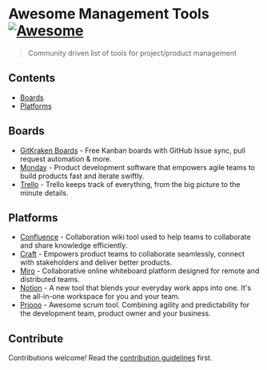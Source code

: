 # Awesome Management Tools [![Awesome](https://awesome.re/badge.svg)](https://awesome.re)

> Community driven list of tools for project/product management


## Contents
- [Boards](#boards)
- [Platforms](#platforms)

## Boards
- [GitKraken Boards](https://www.gitkraken.com/boards) - Free Kanban boards with GitHub Issue sync, pull request automation & more.
- [Monday](https://monday.com) - Product development software that empowers agile teams to build products fast and iterate swiftly.
- [Trello](http://trello.com) - Trello keeps track of everything, from the big picture to the minute details.

## Platforms
- [Confluence](https://confluence.atlassian.com) - Collaboration wiki tool used to help teams to collaborate and share knowledge efficiently.
- [Craft](https://craft.io) - Empowers product teams to collaborate seamlessly, connect with stakeholders and deliver better products.
- [Miro](https://miro.com) - Collaborative online whiteboard platform designed for remote and distributed teams.
- [Notion](http://notion.so) - A new tool that blends your everyday work apps into one. It's the all-in-one workspace for you and your team.
- [Priooo](https://priooo.com) - Awesome scrum tool. Combining agility and predictability for the development team, product owner and your business.


## Contribute

Contributions welcome! Read the [contribution guidelines](contributing.md) first.
